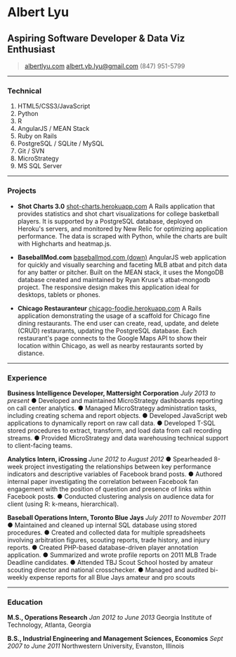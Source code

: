 # Albert Lyu
## Aspiring Software Developer & Data Viz Enthusiast

> [albertlyu.com](http://www.albertlyu.com)
> [albert.yb.lyu@gmail.com](mailto:albert.yb.lyu@gmail.com)
> (847) 951-5799

------

### Technical

1. HTML5/CSS3/JavaScript
1. Python
1. R
1. AngularJS / MEAN Stack
1. Ruby on Rails
1. PostgreSQL / SQLite / MySQL
1. Git / SVN
1. MicroStrategy
1. MS SQL Server

------

### Projects

* **Shot Charts 3.0**
	<a href=http://shot-charts.herokuapp.com/ class=not-printed>shot-charts.herokuapp.com</a>
	A Rails application that provides statistics and shot chart visualizations for college basketball players. It is supported by a PostgreSQL database, deployed on Heroku's servers, and monitored by New Relic for optimizing application performance. The data is scraped with Python, while the charts are built with Highcharts and heatmap.js.

* **BaseballMod.com**
	<a href=http://www.baseballmod.com/ class=not-printed>baseballmod.com (down)</a>
	AngularJS web application for quickly and visually searching and faceting MLB atbat and pitch data for any batter or pitcher. Built on the MEAN stack, it uses the MongoDB database created and maintained by Ryan Kruse's atbat-mongodb project. The responsive design makes this application ideal for desktops, tablets or phones.

* **Chicago Restauranteur**
	<a href=http://chicago-foodie.herokuapp.com/ class=not-printed>chicago-foodie.herokuapp.com</a>
	A Rails application demonstrating the usage of a scaffold for Chicago fine dining restaurants. The end user can create, read, update, and delete (CRUD) restaurants, updating the PostgreSQL database. Each restaurant's page connects to the Google Maps API to show their location within Chicago, as well as nearby restaurants sorted by distance.

------

### Experience

**Business Intelligence Developer, Mattersight Corporation** *July 2013 to present*
	● Developed and maintained MicroStrategy dashboards reporting on call center analytics.
	● Managed MicroStrategy administration tasks, including creating schema and report objects.
	● Developed JavaScript web applications to dynamically report on raw call data.
	● Developed T-SQL stored procedures to extract, transform, and load data from call recording streams.
	● Provided MicroStrategy and data warehousing technical support to client-facing teams.

**Analytics Intern, iCrossing** *June 2012 to August 2012*
	● Spearheaded 8-week project investigating the relationships between key performance indicators and descriptive variables of Facebook brand posts.
	● Authored internal paper investigating the correlation between Facebook fan engagement with the position of question and presence of links within Facebook posts.
	● Conducted clustering analysis on audience data for client (using R: k-means, hierarchical).

**Baseball Operations Intern, Toronto Blue Jays** *July 2011 to November 2011*
	● Maintained and cleaned up internal SQL database using stored procedures.
	● Created and collected data for multiple spreadsheets involving arbitration figures, scouting reports, trade history, and injury reports.
	● Created PHP-based database-driven player annotation application.
	● Summarized and wrote profile reports on 2011 MLB Trade Deadline candidates.
	● Attended TBJ Scout School hosted by amateur scouting director and national crosschecker.
	● Managed and audited bi-weekly expense reports for all Blue Jays amateur and pro scouts

------

### Education

**M.S., Operations Research** *Jan 2012 to June 2013*
	Georgia Institute of Technology, Atlanta, Georgia

**B.S., Industrial Engineering and Management Sciences, Economics** *Sept 2007 to June 2011*
	Northwestern University, Evanston, Illinois
